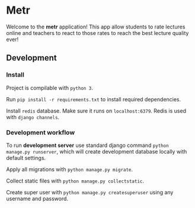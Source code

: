 # Metr

Welcome to the **metr** application! This app allow students to rate lectures online and teachers to react to those rates to reach the best lecture quality ever!


## Development 

### Install

Project is compilable with `python 3`.

Run `pip install -r requirements.txt` to install required dependencies.

Install `redis` database. Make sure it runs on `localhost:6379`. Redis is used with `django channels`.

### Development workflow

To run **development server** use standard django command
`python manage.py runserver`, which will create development database locally with default settings.

Apply all migrations with `python manage.py migrate`. 

Collect static files with `python manage.py collectstatic`.


Create super user with `python manage.py createsuperuser` using any username and password.
